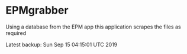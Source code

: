 # EPMgrabber
Using a database from the EPM app this application scrapes the files as required


Latest backup: Sun Sep 15 04:15:01 UTC 2019
